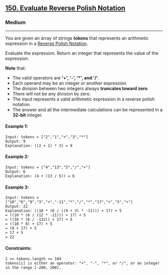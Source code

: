 [150. Evaluate Reverse Polish Notation](https://leetcode.com/problems/evaluate-reverse-polish-notation/?envType=daily-question&envId=2024-01-30)
---------------------------------------------------------------------------------------------------------------------------------------------

### Medium
---------------------------------------------------------------------------------------------------------------------------------------------

You are given an array of strings **tokens** that represents an arithmetic expression in a [Reverse Polish Notation](https://en.wikipedia.org/wiki/Reverse_Polish_notation).

Evaluate the expression. Return an integer that represents the value of the expression.

**Note** that:

- The valid operators are **'+', '-', '*', and '/'**.
- Each operand may be an integer or another expression.
- The division between two integers always **truncates toward zero**.
- There will not be any division by zero.
- The input represents a valid arithmetic expression in a reverse polish notation.
- The answer and all the intermediate calculations can be represented in a **32-bit** integer.
 
#### Example 1:
```
Input: tokens = ["2","1","+","3","*"]
Output: 9
Explanation: ((2 + 1) * 3) = 9
```
#### Example 2:
```
Input: tokens = ["4","13","5","/","+"]
Output: 6
Explanation: (4 + (13 / 5)) = 6
```
#### Example 3:
```
Input: tokens = ["10","6","9","3","+","-11","*","/","*","17","+","5","+"]
Output: 22
Explanation: ((10 * (6 / ((9 + 3) * -11))) + 17) + 5
= ((10 * (6 / (12 * -11))) + 17) + 5
= ((10 * (6 / -132)) + 17) + 5
= ((10 * 0) + 17) + 5
= (0 + 17) + 5
= 17 + 5
= 22
```
#### Constraints:
```
1 <= tokens.length <= 104
tokens[i] is either an operator: "+", "-", "*", or "/", or an integer in the range [-200, 200].
```
